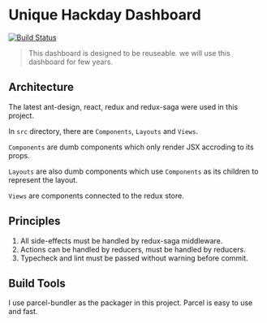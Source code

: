 # Unique Hackday Dashboard

[![Build Status](https://travis-ci.org/UniqueStudio/UniqueHackDayDashboard.svg?branch=master)](https://travis-ci.org/UniqueStudio/UniqueHackDayDashboard)

> This dashboard is designed to be reuseable. we will use this dashboard for few years.

## Architecture

The latest ant-design, react, redux and redux-saga were used in this project.

In `src` directory, there are `Components`, `Layouts` and `Views`.

`Components` are dumb components which only render JSX accroding to its props.

`Layouts` are also dumb components which use `Components` as its children to
represent the layout.

`Views` are components connected to the redux store.

## Principles

1.  All side-effects must be handled by redux-saga middleware.
2.  Actions can be handled by reducers, must be handled by reducers.
3.  Typecheck and lint must be passed without warning before commit.

## Build Tools

I use parcel-bundler as the packager in this project.
Parcel is easy to use and fast.
